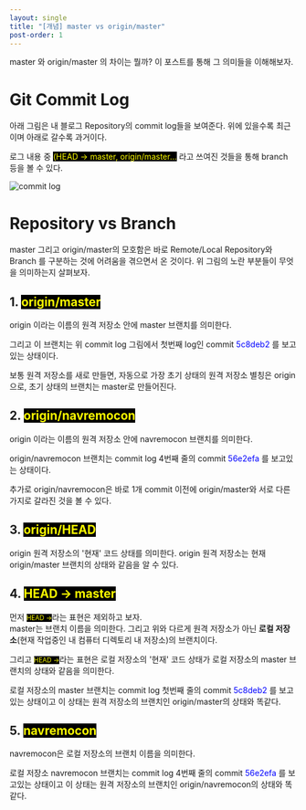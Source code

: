 ```yaml
---
layout: single
title: "[개념] master vs origin/master"
post-order: 1
---
```


master 와 origin/master 의 차이는 뭘까? 이 포스트를 통해 그 의미들을 이해해보자.

# Git Commit Log

아래 그림은 내 블로그 Repository의 commit log들을 보여준다. 위에 있을수록 최근이며 아래로 갈수록 과거이다.

로그 내용 중 <span style="color: yellow; background-color: black;">(HEAD -> master, origin/master...</span> 라고 쓰여진 것들을 통해 branch 등을 볼 수 있다.

![commit log](https://drive.google.com/uc?export=view&id=1BwE3ZHoUhTLLaHQcs26fLf77QC46RMII)

# Repository vs Branch

master 그리고 origin/master의 모호함은 바로 Remote/Local Repository와 Branch 를 구분하는 것에 어려움을 겪으면서 온 것이다. 위 그림의 노란 부분들이 무엇을 의미하는지 살펴보자.

## 1. <span style="color: yellow; background-color: black;">origin/master</span>

origin 이라는 이름의 원격 저장소 안에 master 브랜치를 의미한다.

그리고 이 브랜치는 위 commit log 그림에서 첫번째 log인 commit <span style="color: blue;">5c8deb2</span> 를 보고있는 상태이다.

보통 원격 저장소를 새로 만들면, 자동으로 가장 초기 상태의 원격 저장소 별칭은 origin으로, 초기 상태의 브랜치는 master로 만들어진다.

## 2. <span style="color: yellow; background-color: black;">origin/navremocon</span>

origin 이라는 이름의 원격 저장소 안에 navremocon 브랜치를 의미한다.

origin/navremocon 브랜치는 commit log 4번째 줄의 commit <span style="color: blue;">56e2efa</span> 를 보고있는 상태이다.

추가로 origin/navremocon은 바로 1개 commit 이전에 origin/master와 서로 다른 가지로 갈라진 것을 볼 수 있다.

## 3. <span style="color: yellow; background-color: black;">origin/HEAD</span>

origin 원격 저장소의 '현재' 코드 상태를 의미한다. origin 원격 저장소는 현재 origin/master 브랜치의 상태와 같음을 알 수 있다.

## 4. <span style="color: yellow; background-color: black;">HEAD -> master</span>

먼저 <span style="color: yellow; background-color: black; font-size: .8em;">HEAD -></span>라는 표현은 제외하고 보자.<br/>
master는 브랜치 이름을 의미한다. 그리고 위와 다르게 원격 저장소가 아닌 __로컬 저장소__(현재 작업중인 내 컴퓨터 디렉토리 내 저장소)의 브랜치이다.

그리고 <span style="color: yellow; background-color: black; font-size: .8em;">HEAD -></span>라는 표현은 로컬 저장소의 '현재' 코드 상태가 로컬 저장소의 master 브랜치의 상태와 같음을 의미한다.

로컬 저장소의 master 브랜치는 commit log 첫번째 줄의 commit <span style="color: blue;">5c8deb2</span> 를 보고있는 상태이고 이 상태는 원격 저장소의 브랜치인 origin/master의 상태와 똑같다.

## 5. <span style="color: yellow; background-color: black;">navremocon</span>

navremocon은 로컬 저장소의 브랜치 이름을 의미한다.

로컬 저장소 navremocon 브랜치는 commit log 4번째 줄의 commit <span style="color: blue;">56e2efa</span> 를 보고있는 상태이고 이 상태는 원격 저장소의 브랜치인 origin/navremocon의 상태와 똑같다.
